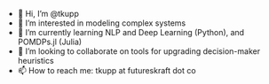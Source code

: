 - 👋 Hi, I’m @tkupp
- 👀 I’m interested in modeling complex systems
- 🌱 I’m currently learning NLP and Deep Learning (Python), and POMDPs.jl (Julia)
- 💞️ I’m looking to collaborate on tools for upgrading decision-maker heuristics
- 📫 How to reach me: tkupp at futureskraft dot co

<!---
tkupp/tkupp is a ✨ special ✨ repository because its `README.md` (this file) appears on your GitHub profile.
You can click the Preview link to take a look at your changes.
--->
